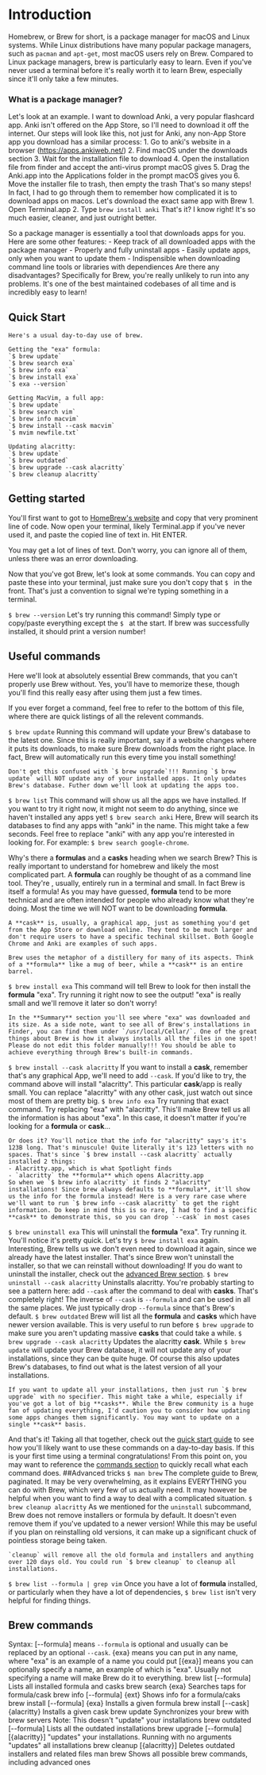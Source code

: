 # Introduction
Homebrew, or Brew for short, is a package manager for macOS and Linux systems. While Linux distributions have many popular package managers, such as `pacman` and `apt-get`, most macOS users rely on Brew. Compared to Linux package managers, brew is particularly easy to learn. Even if you've never used a terminal before it's really worth it to learn Brew, especially since it'll only take a few minutes.

### What is a package manager?
Let's look at an example. I want to download Anki, a very popular flashcard app. Anki isn't offered on the App Store, so I'll need to download it off the internet. Our steps will look like this, not just for Anki, any non-App Store app you download has a similar process:
	1. Go to anki's website in a browser (https://apps.ankiweb.net/)
	2. Find macOS under the downloads section
	3. Wait for the installation file to download
	4. Open the installation file from finder and accept the anti-virus prompt macOS gives
	5. Drag the Anki.app into the Applications folder in the prompt macOS gives you
	6. Move the installer file to trash, then empty the trash
That's so many steps! In fact, I had to go through them to remember how complicated it is to download apps on macos. Let's download the exact same app with Brew
	1. Open Terminal.app
	2. Type `brew install anki`
That's it? I know right! It's so much easier, cleaner, and just outright better.

So a package manager is essentially a tool that downloads apps for you. Here are some other features:
	- Keep track of all downloaded apps with the package manager
	- Properly and fully uninstall apps
	- Easily update apps, only when you want to update them
	- Indispensible when downloading command line tools or libraries with dependiences
Are there any disadvantages? Specifically for Brew, you're really unlikely to run into any problems. It's one of the best maintained codebases of all time and is incredibly easy to learn!
## Quick Start
	Here's a usual day-to-day use of brew. 

	Getting the "exa" formula:
	`$ brew update`
	`$ brew search exa`
	`$ brew info exa`
	`$ brew install exa`
	`$ exa --version`

	Getting MacVim, a full app:
	`$ brew update`
	`$ brew search vim`
	`$ brew info macvim`
	`$ brew install --cask macvim`
	`$ mvim newfile.txt`

	Updating alacritty:
	`$ brew update`
	`$ brew outdated`
	`$ brew upgrade --cask alacritty`
	`$ brew cleanup alacritty`
## Getting started
You'll first want to got to [HomeBrew's website](https://brew.sh/) and copy that very prominent line of code. Now open your terminal, likely Terminal.app if you've never used it, and paste the copied line of text in. Hit ENTER.

You may get a lot of lines of text. Don't worry, you can ignore all of them, unless there was an error downloading.

Now that you've got Brew, let's look at some commands. You can copy and paste these into your terminal, just make sure you don't copy that `$ ` in the front. That's just a convention to signal we're typing something in a terminal.

`$ brew --version`
	Let's try running this command! Simply type or copy/paste everything except the `$ ` at the start. If brew was successfully installed, it should print a version number!
## Useful commands
Here we'll look at absolutely essential Brew commands, that you can't properly use Brew without. Yes, you'll have to memorize these, though you'll find this really easy after using them just a few times. 

If you ever forget a command, feel free to refer to the bottom of this file, where there are quick listings of all the relevent commands.

`$ brew update`
	Running this command will update your Brew's database to the latest one. Since this is really important, say if a website changes where it puts its downloads, to make sure Brew downloads from the right place. In fact, Brew will automatically run this every time you install something!

	Don't get this confused with `$ brew upgrade`!!! Running `$ brew update` will NOT update any of your installed apps. It only updates Brew's database. Futher down we'll look at updating the apps too.

`$ brew list`
	This command will show us all the apps we have installed. If you want to try it right now, it might not seem to do anything, since we haven't installed any apps yet!
`$ brew search anki`
	Here, Brew will search its databases to find any apps with "anki" in the name. This might take a few seconds. Feel free to replace "anki" with any app you're interested in looking for. For example: `$ brew search google-chrome`. 

Why's there a **formulas** and a **casks** heading when we search Brew?
	This is really important to understand for homebrew and likely the most complicated part. A **formula** can roughly be thought of as a command line tool. They're , usually, entirely run in a terminal and small. In fact Brew is itself a formula! As you may have guessed, **formula** tend to be more technical and are often intended for people who already know what they're doing. Most the time we will NOT want to be downloading **formula**.

	A **cask** is, usually, a graphical app, just as something you'd get from the App Store or download online. They tend to be much larger and don't require users to have a specific techinal skillset. Both Google Chrome and Anki are examples of such apps. 

	Brew uses the metaphor of a distillery for many of its aspects. Think of a **formula** like a mug of beer, while a **cask** is an entire barrel.
`$ brew install exa`
	This command will tell Brew to look for then install the **formula** "exa". Try running it right now to see the output! "exa" is really small and we'll remove it later so don't worry! 

	In the **Summary** section you'll see where "exa" was downloaded and its size. As a side note, want to see all of Brew's installations in Finder, you can find them under `/usr/local/Cellar/`. One of the great things about Brew is how it always installs all the files in one spot! Please do not edit this folder manually!!! You should be able to achieve everything through Brew's built-in commands.
`$ brew install --cask alacritty`
	If you want to install a **cask**, remember that's any graphical App, we'll need to add `--cask`. If you'd like to try, the command above will install "alacritty". This particular **cask**/app is really small. You can replace "alacritty" with any other cask, just watch out since most of them are pretty big.
`$ brew info exa`
	Try running that exact command. Try replacing "exa" with "alacritty". This'll make Brew tell us all the information is has about "exa". In this case, it doesn't matter if you're looking for a **formula** or **cask**...

	Or does it? You'll notice that the info for "alacritty" says's it's 123B long. That's minuscule! Quite literally it's 123 letters with no spaces. That's since `$ brew install --cask alacritty` actually installed 2 things:
	- Alacritty.app, which is what Spotlight finds
	- `alacritty` the **formula** which opens Alacritty.app
	So when we `$ brew info alacritty` it finds 2 "alacritty" installations! Since brew always defaults to **formula**, it'll show us the info for the formula instead! Here is a very rare case where we'll want to run `$ brew info --cask alacritty` to get the right information. Do keep in mind this is so rare, I had to find a specific **cask** to demonstrate this, so you can drop `--cask` in most cases
`$ brew uninstall exa`
	This will uninstall the **formula** "exa". Try running it. You'll notice it's pretty quick. Let's try `$ brew install exa` again. Interesting, Brew tells us we don't even need to download it again, since we already have the latest installer. That's since Brew won't uninstall the installer, so that we can reinstall without downloading! If you do want to uninstall the installer, check out the [advanced Brew section](##Advanced-tricks).
`$ brew uninstall --cask alacritty`
	Uninstalls alacritty. You're probably starting to see a pattern here: add `--cask` after the command to deal with **casks**. That's completely right! The inverse of `--cask` is `--formula` and can be used in all the same places. We just typically drop `--formula` since that's Brew's default. 
`$ brew outdated`
	Brew will list all the **formula** and **casks** which have newer version available. This is very useful to run before `$ brew upgrade` to make sure you aren't updating massive **casks** that could take a while.
`$ brew upgrade --cask alacritty`
	Updates the alacritty **cask**. While `$ brew update` will update your Brew database, it will not update any of your installations, since they can be quite huge. Of course this also updates Brew's databases, to find out what is the latest version of all your installations.

	If you want to update all your installations, then just run `$ brew upgrade` with no specifier. This might take a while, especially if you've got a lot of big **casks**. While the Brew community is a huge fan of updating everything, I'd caution you to consider how updating some apps changes them significantly. You may want to update on a single **cask** basis.

And that's it! Taking all that together, check out the [quick start guide](##Quick-Start) to see how you'll likely want to use these commands on a day-to-day basis. If this is your first time using a terminal congratulations! From this point on, you may want to reference the [commands section](##Brew-commands) to quickly recall what each command does.
##Advanced tricks
`$ man brew`
	The complete guide to Brew, paginated. It may be very overwhelming, as it explains EVERYTHING you can do with Brew, which very few of us actually need. It may however be helpful when you want to find a way to deal with a complicated situation.
`$ brew cleanup alacritty`
	As we mentioned for the `uninstall` subcommand, Brew does not remove installers or formula by default. It doesn't even remove them if you've updated to a newer version! While this may be useful if you plan on reinstalling old versions, it can make up a significant chuck of pointless storage being taken.

	`cleanup` will remove all the old formula and installers and anything over 120 days old. You could run `$ brew cleanup` to cleanup all installations.
`$ brew list --formula | grep vim`
	Once you have a lot of **formula** installed, or particularly when they have a lot of dependencies, `$ brew list` isn't very helpful for finding things.



## Brew commands
Syntax:
	[--formula] means `--formula` is optional and usually can be replaced by an optional `--cask`.
	{exa} means you can put in any name, where "exa" is an example of a name you could put
	[{exa}] means you can optionally specify a name, an example of which is "exa". Usually not specifying a name will make Brew do it to everything.
brew list [--formula]
	Lists all installed formula and casks
brew search {exa}
	Searches taps for formula/cask
brew info [--formula] {ext}
	Shows info for a formula/caks
brew install [--formula] {exa}
	Installs a given formula
brew install [--cask] {alacritty}
	Installs a given cask
brew update
	Synchronizes your brew with brew servers
	Note: This doesn't "update" your installations
brew outdated [--formula]
	Lists all the outdated installations
brew upgrade [--formula] [{alacritty}]
	"updates" your installations. Running with
	no arguments "updates" all installations
brew cleanup [{alacritty}]
	Deletes outdated installers and related files
man brew
	Shows all possible brew commands, 
	including advanced ones
